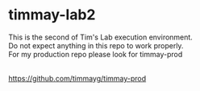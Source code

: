 # timmay-lab2

This is the second of Tim's Lab execution environment.<br>
Do not expect anything in this repo to work properly.<br>
For my production repo please look for timmay-prod<br><br>
 
https://github.com/timmayg/timmay-prod

